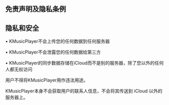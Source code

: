 ## 免责声明及隐私条例

## 隐私和安全

• KMusicPlayer不会上传您的任何数据到任何服务器

• KMusicPlayer不会泄露您的任何数据给第三方

• KMusicPlayer的同步数据存储在iCloud而不是别的服务器，除了您以外的任何人都无权访问


用户不得将KMusicPlayer用作违法用途。

KMusicPlayer本身不会获取用户的联系人信息，不会将其传送到 iCloud 以外的服务器上。
